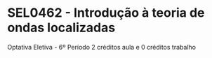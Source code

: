 # SEL0462 - Introdução à teoria de ondas localizadas
Optativa Eletiva - 6º Período
2 créditos aula e 0 créditos trabalho
